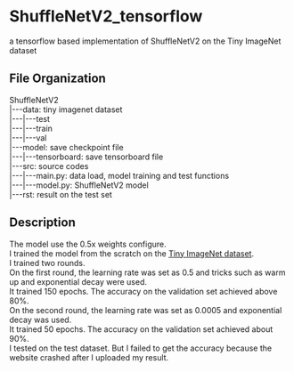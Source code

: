 # ShuffleNetV2_tensorflow
a tensorflow based implementation of ShuffleNetV2 on the Tiny ImageNet dataset

## File Organization
ShuffleNetV2  
|---data: tiny imagenet dataset  
|---|---test  
|---|---train  
|---|---val  
|---model: save checkpoint file  
|---|---tensorboard: save tensorboard file  
|---src: source codes  
|---|---main.py: data load, model training and test functions  
|---|---model.py: ShuffleNetV2 model  
|---rst: result on the test set  
##  Description
The model use the 0.5x weights configure.  
I trained the model from the scratch on the [Tiny ImageNet dataset](http://tiny-imagenet.herokuapp.com/).  
I trained two rounds.  
On the first round, the learning rate was set as 0.5 and tricks such as warm up and exponential decay were used.  
It trained 150 epochs. The accuracy on the validation set achieved above 80%.  
On the second round, the learning rate was set as 0.0005 and exponential decay was used.  
It trained 50 epochs. The accuracy on the validation set achieved about 90%.  
I tested on the test dataset. But I failed to get the accuracy because the website crashed after I uploaded my result.
